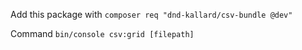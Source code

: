 Add this package with `composer req "dnd-kallard/csv-bundle @dev"`

Command `bin/console csv:grid [filepath]`
